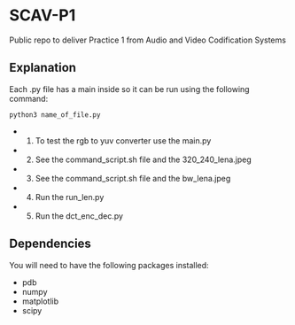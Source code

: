 # SCAV-P1
Public repo to deliver Practice 1 from Audio and Video Codification Systems

## Explanation

Each .py file has a main inside so it can be run using the following command:
```
python3 name_of_file.py
```

- 1. To test the rgb to yuv converter use the main.py
- 2. See the command_script.sh file and the 320_240_lena.jpeg
- 3. See the command_script.sh file and the bw_lena.jpeg
- 4. Run the run_len.py
- 5. Run the dct_enc_dec.py
 
 ## Dependencies

You will need to have the following packages installed:
- pdb
- numpy
- matplotlib
- scipy

